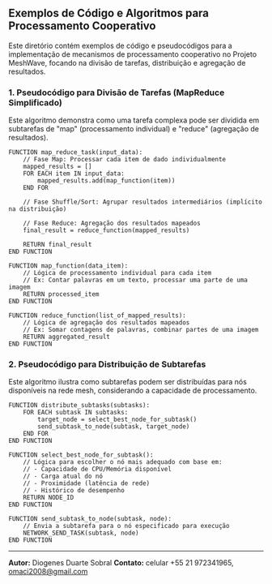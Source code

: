 

## Exemplos de Código e Algoritmos para Processamento Cooperativo

Este diretório contém exemplos de código e pseudocódigos para a implementação de mecanismos de processamento cooperativo no Projeto MeshWave, focando na divisão de tarefas, distribuição e agregação de resultados.

### 1. Pseudocódigo para Divisão de Tarefas (MapReduce Simplificado)

Este algoritmo demonstra como uma tarefa complexa pode ser dividida em subtarefas de "map" (processamento individual) e "reduce" (agregação de resultados).

```pseudocode
FUNCTION map_reduce_task(input_data):
    // Fase Map: Processar cada item de dado individualmente
    mapped_results = []
    FOR EACH item IN input_data:
        mapped_results.add(map_function(item))
    END FOR

    // Fase Shuffle/Sort: Agrupar resultados intermediários (implícito na distribuição)

    // Fase Reduce: Agregação dos resultados mapeados
    final_result = reduce_function(mapped_results)

    RETURN final_result
END FUNCTION

FUNCTION map_function(data_item):
    // Lógica de processamento individual para cada item
    // Ex: Contar palavras em um texto, processar uma parte de uma imagem
    RETURN processed_item
END FUNCTION

FUNCTION reduce_function(list_of_mapped_results):
    // Lógica de agregação dos resultados mapeados
    // Ex: Somar contagens de palavras, combinar partes de uma imagem
    RETURN aggregated_result
END FUNCTION
```

### 2. Pseudocódigo para Distribuição de Subtarefas

Este algoritmo ilustra como subtarefas podem ser distribuídas para nós disponíveis na rede mesh, considerando a capacidade de processamento.

```pseudocode
FUNCTION distribute_subtasks(subtasks):
    FOR EACH subtask IN subtasks:
        target_node = select_best_node_for_subtask()
        send_subtask_to_node(subtask, target_node)
    END FOR
END FUNCTION

FUNCTION select_best_node_for_subtask():
    // Lógica para escolher o nó mais adequado com base em:
    // - Capacidade de CPU/Memória disponível
    // - Carga atual do nó
    // - Proximidade (latência de rede)
    // - Histórico de desempenho
    RETURN NODE_ID
END FUNCTION

FUNCTION send_subtask_to_node(subtask, node):
    // Envia a subtarefa para o nó especificado para execução
    NETWORK_SEND_TASK(subtask, node)
END FUNCTION
```

---

**Autor:** Diogenes Duarte Sobral
**Contato:** celular +55 21 972341965, omaci2008@gmail.com


